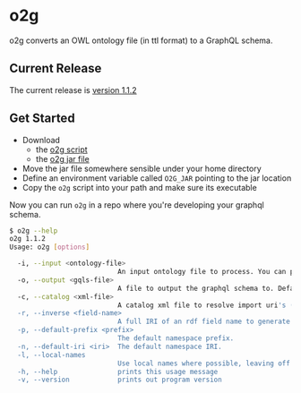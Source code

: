# o2g

o2g converts an OWL ontology file (in ttl format) to a GraphQL schema.

## Current Release

The current release is [version 1.1.2](https://github.com/nextdude/o2g/releases/tag/release-1.1.2)

## Get Started

  - Download
    - the [o2g script](https://github.com/nextdude/o2g/releases/download/release-1.1.2/o2g)
    - the [o2g jar file](https://github.com/nextdude/o2g/releases/download/release-1.1.2/o2g-assembly-1.1.2.jar)
  - Move the jar file somewhere sensible under your home directory
  - Define an environment variable called `O2G_JAR` pointing to the jar location
  - Copy the `o2g` script into your path and make sure its executable

Now you can run `o2g` in a repo where you're developing your graphql schema.

```bash
$ o2g --help
o2g 1.1.2
Usage: o2g [options]

  -i, --input <ontology-file>
                           An input ontology file to process. You can provide multiple --input options.
  -o, --output <gqls-file>
                           A file to output the graphql schema to. Defaults to standard out.
  -c, --catalog <xml-file>
                           A catalog xml file to resolve import uri's (default: catalog-v001.xml)
  -r, --inverse <field-name>
                           A full IRI of an rdf field name to generate the inverse for. You can provide multiple --inverse options.
  -p, --default-prefix <prefix>
                           The default namespace prefix.
  -n, --default-iri <iri>  The default namespace IRI.
  -l, --local-names
                           Use local names where possible, leaving off the ugly prefixes
  -h, --help               prints this usage message
  -v, --version            prints out program version

```

